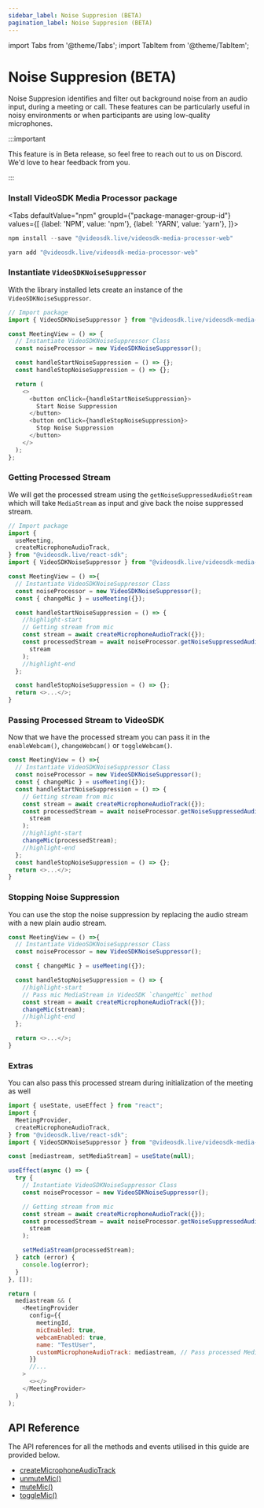 ```yaml
---
sidebar_label: Noise Suppresion (BETA)
pagination_label: Noise Suppresion (BETA)
---
```


import Tabs from '@theme/Tabs';
import TabItem from '@theme/TabItem';

# Noise Suppresion (BETA)

Noise Suppresion identifies and filter out background noise from an audio input, during a meeting or call. These features can be particularly useful in noisy environments or when participants are using low-quality microphones.

:::important

This feature is in Beta release, so feel free to reach out to us on Discord. We'd love to hear feedback from you.

:::

### Install VideoSDK Media Processor package

<Tabs
defaultValue="npm"
groupId={"package-manager-group-id"}
values={[
{label: 'NPM', value: 'npm'},
{label: 'YARN', value: 'yarn'},
]}>
<TabItem value="npm">

```js
npm install --save "@videosdk.live/videosdk-media-processor-web"
```

</TabItem>
<TabItem value="yarn">

```js
yarn add "@videosdk.live/videosdk-media-processor-web"
```

</TabItem>
</Tabs>

### Instantiate `VideoSDKNoiseSuppressor`

With the library installed lets create an instance of the `VideoSDKNoiseSuppressor`.

```js
// Import package
import { VideoSDKNoiseSuppressor } from "@videosdk.live/videosdk-media-processor-web";

const MeetingView = () => {
  // Instantiate VideoSDKNoiseSuppressor Class
  const noiseProcessor = new VideoSDKNoiseSuppressor();

  const handleStartNoiseSuppression = () => {};
  const handleStopNoiseSuppression = () => {};

  return (
    <>
      <button onClick={handleStartNoiseSuppression}>
        Start Noise Suppression
      </button>
      <button onClick={handleStopNoiseSuppression}>
        Stop Noise Suppression
      </button>
    </>
  );
};
```

### Getting Processed Stream

We will get the processed stream using the `getNoiseSuppressedAudioStream` which will take `MediaStream` as input and give back the noise suppressed stream.

```js
// Import package
import {
  useMeeting,
  createMicrophoneAudioTrack,
} from "@videosdk.live/react-sdk";
import { VideoSDKNoiseSuppressor } from "@videosdk.live/videosdk-media-processor-web";

const MeetingView = () =>{
  // Instantiate VideoSDKNoiseSuppressor Class
  const noiseProcessor = new VideoSDKNoiseSuppressor();
  const { changeMic } = useMeeting({});

  const handleStartNoiseSuppression = () => {
    //highlight-start
    // Getting stream from mic
    const stream = await createMicrophoneAudioTrack({});
    const processedStream = await noiseProcessor.getNoiseSuppressedAudioStream(
      stream
    );
    //highlight-end
  };

  const handleStopNoiseSuppression = () => {};
  return <>...</>;
}
```

### Passing Processed Stream to VideoSDK

Now that we have the processed stream you can pass it in the `enableWebcam()`, `changeWebcam()` or `toggleWebcam()`.

```js
const MeetingView = () =>{
  // Instantiate VideoSDKNoiseSuppressor Class
  const noiseProcessor = new VideoSDKNoiseSuppressor();
  const { changeMic } = useMeeting({});
  const handleStartNoiseSuppression = () => {
    // Getting stream from mic
    const stream = await createMicrophoneAudioTrack({});
    const processedStream = await noiseProcessor.getNoiseSuppressedAudioStream(
      stream
    );
    //highlight-start
    changeMic(processedStream);
    //highlight-end
  };
  const handleStopNoiseSuppression = () => {};
  return <>...</>;
}
```

### Stopping Noise Suppression

You can use the stop the noise suppression by replacing the audio stream with a new plain audio stream.

```js
const MeetingView = () =>{
  // Instantiate VideoSDKNoiseSuppressor Class
  const noiseProcessor = new VideoSDKNoiseSuppressor();

  const { changeMic } = useMeeting({});

  const handleStopNoiseSuppression = () => {
    //highlight-start
    // Pass mic MediaStream in VideoSDK `changeMic` method
    const stream = await createMicrophoneAudioTrack({});
    changeMic(stream);
    //highlight-end
  };

  return <>...</>;
}
```

### Extras

You can also pass this processed stream during initialization of the meeting as well

```js
import { useState, useEffect } from "react";
import {
  MeetingProvider,
  createMicrophoneAudioTrack,
} from "@videosdk.live/react-sdk";
import { VideoSDKNoiseSuppressor } from "@videosdk.live/videosdk-media-processor-web";

const [mediastream, setMediaStream] = useState(null);

useEffect(async () => {
  try {
    // Instantiate VideoSDKNoiseSuppressor Class
    const noiseProcessor = new VideoSDKNoiseSuppressor();

    // Getting stream from mic
    const stream = await createMicrophoneAudioTrack({});
    const processedStream = await noiseProcessor.getNoiseSuppressedAudioStream(
      stream
    );

    setMediaStream(processedStream);
  } catch (error) {
    console.log(error);
  }
}, []);

return (
  mediastream && (
    <MeetingProvider
      config={{
        meetingId,
        micEnabled: true,
        webcamEnabled: true,
        name: "TestUser",
        customMicrophoneAudioTrack: mediastream, // Pass processed MediaStream in VideoSDK
      }}
      //...
    >
      <></>
    </MeetingProvider>
  )
);
```

## API Reference

The API references for all the methods and events utilised in this guide are provided below.

- [createMicrophoneAudioTrack](/react/guide/video-and-audio-calling-api-sdk/render-media/optimize-audio-video-tracks#custom-audio-track)
- [unmuteMic()](/react/api/sdk-reference/use-meeting/methods#unmutemic)
- [muteMic()](/react/api/sdk-reference/use-meeting/methods#mutemic)
- [toggleMic()](/react/api/sdk-reference/use-meeting/methods#togglemic)
